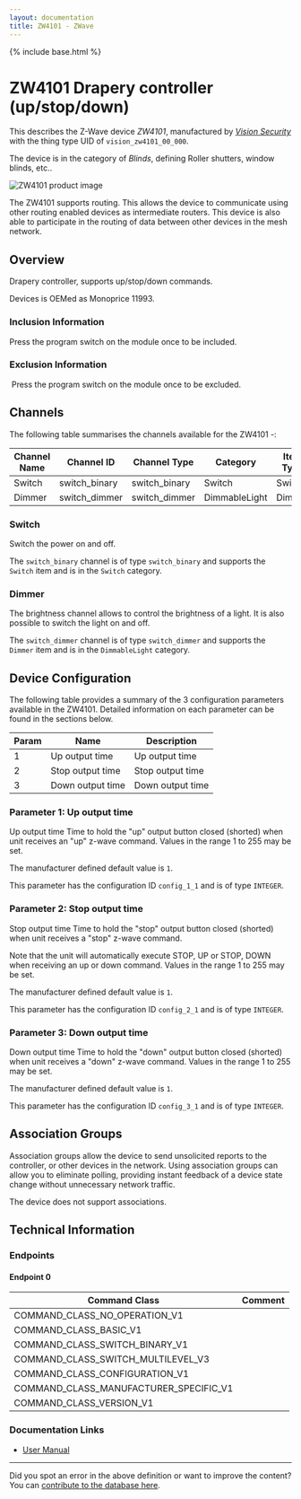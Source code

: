 ```yaml
---
layout: documentation
title: ZW4101 - ZWave
---
```


{% include base.html %}

# ZW4101 Drapery controller (up/stop/down)
This describes the Z-Wave device *ZW4101*, manufactured by *[Vision Security](http://www.visionsecurity.com.tw/)* with the thing type UID of ```vision_zw4101_00_000```.

The device is in the category of *Blinds*, defining Roller shutters, window blinds, etc..

![ZW4101 product image](https://opensmarthouse.org/zwavedatabase/300/image/)


The ZW4101 supports routing. This allows the device to communicate using other routing enabled devices as intermediate routers.  This device is also able to participate in the routing of data between other devices in the mesh network.

## Overview

Drapery controller, supports up/stop/down commands.

Devices is OEMed as Monoprice 11993.

### Inclusion Information

Press the program switch on the module once to be included.

### Exclusion Information

 Press the program switch on the module once to be excluded.

## Channels

The following table summarises the channels available for the ZW4101 -:

| Channel Name | Channel ID | Channel Type | Category | Item Type |
|--------------|------------|--------------|----------|-----------|
| Switch | switch_binary | switch_binary | Switch | Switch | 
| Dimmer | switch_dimmer | switch_dimmer | DimmableLight | Dimmer | 

### Switch
Switch the power on and off.

The ```switch_binary``` channel is of type ```switch_binary``` and supports the ```Switch``` item and is in the ```Switch``` category.

### Dimmer
The brightness channel allows to control the brightness of a light.
            It is also possible to switch the light on and off.

The ```switch_dimmer``` channel is of type ```switch_dimmer``` and supports the ```Dimmer``` item and is in the ```DimmableLight``` category.



## Device Configuration

The following table provides a summary of the 3 configuration parameters available in the ZW4101.
Detailed information on each parameter can be found in the sections below.

| Param | Name  | Description |
|-------|-------|-------------|
| 1 | Up output time | Up output time |
| 2 | Stop output time | Stop output time |
| 3 | Down output time | Down output time |

### Parameter 1: Up output time

Up output time
Time to hold the "up" output button closed (shorted) when unit receives an "up" z-wave command.
Values in the range 1 to 255 may be set.

The manufacturer defined default value is ```1```.

This parameter has the configuration ID ```config_1_1``` and is of type ```INTEGER```.


### Parameter 2: Stop output time

Stop output time
Time to hold the "stop" output button closed (shorted) when unit receives a "stop" z-wave command.

Note that the unit will automatically execute STOP, UP or STOP, DOWN when receiving an up or down command.
Values in the range 1 to 255 may be set.

The manufacturer defined default value is ```1```.

This parameter has the configuration ID ```config_2_1``` and is of type ```INTEGER```.


### Parameter 3: Down output time

Down output time
Time to hold the "down" output button closed (shorted) when unit receives a "down" z-wave command.
Values in the range 1 to 255 may be set.

The manufacturer defined default value is ```1```.

This parameter has the configuration ID ```config_3_1``` and is of type ```INTEGER```.


## Association Groups

Association groups allow the device to send unsolicited reports to the controller, or other devices in the network. Using association groups can allow you to eliminate polling, providing instant feedback of a device state change without unnecessary network traffic.

The device does not support associations.
## Technical Information

### Endpoints

#### Endpoint 0

| Command Class | Comment |
|---------------|---------|
| COMMAND_CLASS_NO_OPERATION_V1| |
| COMMAND_CLASS_BASIC_V1| |
| COMMAND_CLASS_SWITCH_BINARY_V1| |
| COMMAND_CLASS_SWITCH_MULTILEVEL_V3| |
| COMMAND_CLASS_CONFIGURATION_V1| |
| COMMAND_CLASS_MANUFACTURER_SPECIFIC_V1| |
| COMMAND_CLASS_VERSION_V1| |

### Documentation Links

* [User Manual](https://opensmarthouse.org/zwavedatabase/300/vision-zw4102-also-known-as-monoprice-curtain-module-ZW-4101-ZW-4102-Curtain-Module-Manual.pdf)

---

Did you spot an error in the above definition or want to improve the content?
You can [contribute to the database here](https://opensmarthouse.org/zwavedatabase/300).
